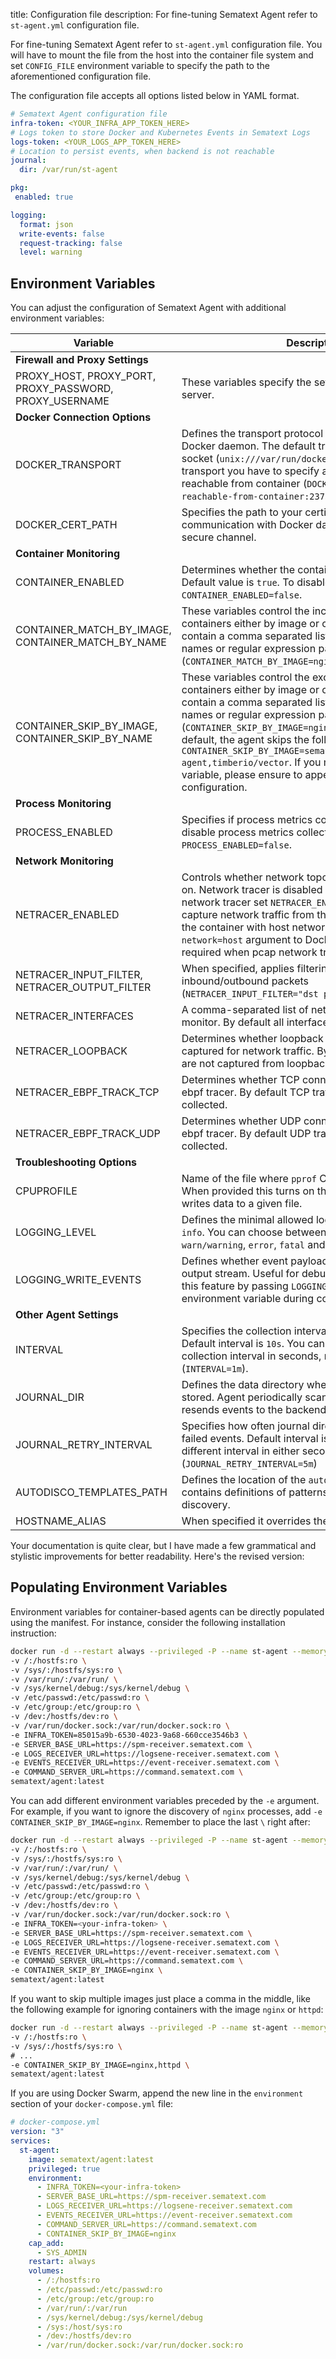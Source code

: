 title: Configuration file
description: For fine-tuning Sematext Agent refer to `st-agent.yml` configuration file.

For fine-tuning Sematext Agent refer to `st-agent.yml` configuration file. You will have to mount the file from the host into the container file system and set `CONFIG_FILE` environment variable to specify the path to the aforementioned configuration file.

The configuration file accepts all options listed below in YAML format.
```yaml
# Sematext Agent configuration file
infra-token: <YOUR_INFRA_APP_TOKEN_HERE>
# Logs token to store Docker and Kubernetes Events in Sematext Logs
logs-token: <YOUR_LOGS_APP_TOKEN_HERE>
# Location to persist events, when backend is not reachable
journal:
  dir: /var/run/st-agent

pkg:
 enabled: true

logging:
  format: json
  write-events: false
  request-tracking: false
  level: warning
```

## Environment Variables

You can adjust the configuration of Sematext Agent with additional environment variables:

| Variable | Description                                                                                                                                                                                                                                                                                                                                                                                                                                                                                  |
|----------|----------------------------------------------------------------------------------------------------------------------------------------------------------------------------------------------------------------------------------------------------------------------------------------------------------------------------------------------------------------------------------------------------------------------------------------------------------------------------------------------|
| **Firewall and Proxy Settings** |                                                                                                                                                                                                                                                                                                                                                                                                                                                                                              |
| PROXY_HOST, PROXY_PORT, PROXY_PASSWORD, PROXY_USERNAME | These variables specify the settings for the proxy server.                                                                                                                                                                                                                                                                                                                                                                                                                                   |
| **Docker Connection Options** |                                                                                                                                                                                                                                                                                                                                                                                                                                                                                              |
| DOCKER_TRANSPORT | Defines the transport protocol for communication with Docker daemon. The default transport is UNIX domain socket (`unix:///var/run/docker.sock`). For TCP transport you have to specify an IP address that's reachable from container (`DOCKER_TRANSPORT=tcp://ip-reachable-from-container:2375/`).                                                                                                                                                                                          |
| DOCKER_CERT_PATH | Specifies the path to your certificate files when communication with Docker daemon is carried out over secure channel.                                                                                                                                                                                                                                                                                                                                                                       |
| **Container Monitoring** |                                                                                                                                                                                                                                                                                                                                                                                                                                                                                              |
| CONTAINER_ENABLED | Determines whether the container collector is enabled. Default value is `true`. To disable container collector set `CONTAINER_ENABLED=false`.                                                                                                                                                                                                                                                                                                                                                |
| CONTAINER_MATCH_BY_IMAGE, CONTAINER_MATCH_BY_NAME | These variables control the inclusion of detected containers either by image or container name. Can contain a comma separated list of full container/images names or regular expression patterns (`CONTAINER_MATCH_BY_IMAGE=nginx,mongo*`).                                                                                                                                                                                                                                                  |
| CONTAINER_SKIP_BY_IMAGE, CONTAINER_SKIP_BY_NAME | These variables control the exclusion of detected containers either by image or container name. Can contain a comma separated list of full container/images names or regular expression patterns (`CONTAINER_SKIP_BY_IMAGE=nginx,mongo*`). **Important**: By default, the agent skips the following images: `CONTAINER_SKIP_BY_IMAGE=sematext/agent,sematext/app-agent,timberio/vector`. If you modify this environment variable, please ensure to append these options to your configuration. |
| **Process Monitoring** |                                                                                                                                                                                                                                                                                                                                                                                                                                                                                              |
| PROCESS_ENABLED | Specifies if process metrics collection is enabled. To disable process metrics collector set `PROCESS_ENABLED=false`.                                                                                                                                                                                                                                                                                                                                                                        |
| **Network Monitoring** |                                                                                                                                                                                                                                                                                                                                                                                                                                                                                              |
| NETRACER_ENABLED | Controls whether network topology collector is turned on. Network tracer is disabled by default. To enable network tracer set `NETRACER_ENABLED=true`. In order to capture network traffic from the host, you should start the container with host networking by passing the `--network=host` argument to Docker engine. This is only required when pcap network tracer is used.                                                                                                             |
| NETRACER_INPUT_FILTER, NETRACER_OUTPUT_FILTER | When specified, applies filtering expressions to all inbound/outbound packets (`NETRACER_INPUT_FILTER="dst port 8923 and tcp"`).                                                                                                                                                                                                                                                                                                                                                             |
| NETRACER_INTERFACES | A comma-separated list of network interfaces to monitor. By default all interfaces are tracked.                                                                                                                                                                                                                                                                                                                                                                                              |
| NETRACER_LOOPBACK | Determines whether loopback interfaces should be captured for network traffic. By default network packets are not captured from loopback interfaces.                                                                                                                                                                                                                                                                                                                                         |
| NETRACER_EBPF_TRACK_TCP | Determines whether TCP connections are tracked by ebpf tracer. By default TCP traffic statistics are collected.                                                                                                                                                                                                                                                                                                                                                                              |
| NETRACER_EBPF_TRACK_UDP | Determines whether UDP connections are tracked by ebpf tracer. By default UDP traffic statistics are collected.                                                                                                                                                                                                                                                                                                                                                                              |  
| **Troubleshooting Options** |                                                                                                                                                                                                                                                                                                                                                                                                                                                                                              |
| CPUPROFILE | Name of the file where `pprof` CPU profile is dumped. When provided this turns on the CPU profiling and writes data to a given file.                                                                                                                                                                                                                                                                                                                                                         |
| LOGGING_LEVEL | Defines the minimal allowed log level. Default log level is `info`. You can choose between `debug`, `info`, `warn/warning`, `error`, `fatal` and `panic`.                                                                                                                                                                                                                                                                                                                                    |
| LOGGING_WRITE_EVENTS | Defines whether event payloads are written to standard output stream. Useful for debugging. You can disable this feature by passing `LOGGING_WRITE_EVENTS=false` environment variable during container bootstrap.                                                                                                                                                                                                                                                                            |
| **Other Agent Settings** |                                                                                                                                                                                                                                                                                                                                                                                                                                                                                              |
| INTERVAL | Specifies the collection interval for metrics collectors. Default interval is `10s`. You can specify a duration for collection interval in seconds, minutes or hours (`INTERVAL=1m`).                                                                                                                                                                                                                                                                                                        |
| JOURNAL_DIR | Defines the data directory where failed events are stored. Agent periodically scans this directory and resends events to the backend.                                                                                                                                                                                                                                                                                                                                                        |
| JOURNAL_RETRY_INTERVAL | Specifies how often journal directory is scanned for failed events. Default interval is `30s`. You can specify a different interval in either seconds, minutes or hours (`JOURNAL_RETRY_INTERVAL=5m`)                                                                                                                                                                                                                                                                                        |
| AUTODISCO_TEMPLATES_PATH | Defines the location of the `autodisco.yml` file that contains definitions of patterns involved in app auto-discovery.                                                                                                                                                                                                                                                                                                                                                                       |
| HOSTNAME_ALIAS | When specified it overrides the original host name.                                                                                                                                                                                                                                                                                                                                                                                                                                          |

Your documentation is quite clear, but I have made a few grammatical and stylistic improvements for better readability. Here's the revised version:

## Populating Environment Variables

Environment variables for container-based agents can be directly populated using the manifest. For instance, consider the following installation instruction:

```bash
docker run -d --restart always --privileged -P --name st-agent --memory 512MB \
-v /:/hostfs:ro \
-v /sys/:/hostfs/sys:ro \
-v /var/run/:/var/run/ \
-v /sys/kernel/debug:/sys/kernel/debug \
-v /etc/passwd:/etc/passwd:ro \
-v /etc/group:/etc/group:ro \
-v /dev:/hostfs/dev:ro \
-v /var/run/docker.sock:/var/run/docker.sock:ro \
-e INFRA_TOKEN=85015a9b-6530-4023-9a68-660cce3546b3 \
-e SERVER_BASE_URL=https://spm-receiver.sematext.com \
-e LOGS_RECEIVER_URL=https://logsene-receiver.sematext.com \
-e EVENTS_RECEIVER_URL=https://event-receiver.sematext.com \
-e COMMAND_SERVER_URL=https://command.sematext.com \
sematext/agent:latest
```

You can add different environment variables preceded by the `-e` argument. For example, if you want to ignore the discovery of `nginx` processes, add `-e CONTAINER_SKIP_BY_IMAGE=nginx`. Remember to place the last `\` right after:

```bash
docker run -d --restart always --privileged -P --name st-agent --memory 512MB \
-v /:/hostfs:ro \
-v /sys/:/hostfs/sys:ro \
-v /var/run/:/var/run/ \
-v /sys/kernel/debug:/sys/kernel/debug \
-v /etc/passwd:/etc/passwd:ro \
-v /etc/group:/etc/group:ro \
-v /dev:/hostfs/dev:ro \
-v /var/run/docker.sock:/var/run/docker.sock:ro \
-e INFRA_TOKEN=<your-infra-token> \
-e SERVER_BASE_URL=https://spm-receiver.sematext.com \
-e LOGS_RECEIVER_URL=https://logsene-receiver.sematext.com \
-e EVENTS_RECEIVER_URL=https://event-receiver.sematext.com \
-e COMMAND_SERVER_URL=https://command.sematext.com \
-e CONTAINER_SKIP_BY_IMAGE=nginx \
sematext/agent:latest
```

If you want to skip multiple images just place a comma in the middle, like the following example for ignoring containers with the image `nginx` or `httpd`:

```bash
docker run -d --restart always --privileged -P --name st-agent --memory 512MB \
-v /:/hostfs:ro \
-v /sys/:/hostfs/sys:ro \
# ...
-e CONTAINER_SKIP_BY_IMAGE=nginx,httpd \
sematext/agent:latest
```

If you are using Docker Swarm, append the new line in the `environment` section of your `docker-compose.yml` file:

```yaml
# docker-compose.yml
version: "3"
services:
  st-agent:
    image: sematext/agent:latest
    privileged: true
    environment:
      - INFRA_TOKEN=<your-infra-token>
      - SERVER_BASE_URL=https://spm-receiver.sematext.com
      - LOGS_RECEIVER_URL=https://logsene-receiver.sematext.com
      - EVENTS_RECEIVER_URL=https://event-receiver.sematext.com
      - COMMAND_SERVER_URL=https://command.sematext.com
      - CONTAINER_SKIP_BY_IMAGE=nginx
    cap_add:
      - SYS_ADMIN
    restart: always
    volumes:
      - /:/hostfs:ro
      - /etc/passwd:/etc/passwd:ro
      - /etc/group:/etc/group:ro
      - /var/run/:/var/run
      - /sys/kernel/debug:/sys/kernel/debug
      - /sys:/host/sys:ro
      - /dev:/hostfs/dev:ro
      - /var/run/docker.sock:/var/run/docker.sock:ro
```

